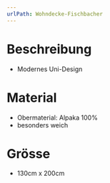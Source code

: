 ```yaml
---
urlPath: Wohndecke-Fischbacher
---
```


# Beschreibung

- Modernes Uni-Design

# Material

- Obermaterial: Alpaka 100%
- besonders weich

# Grösse
- 130cm x 200cm
